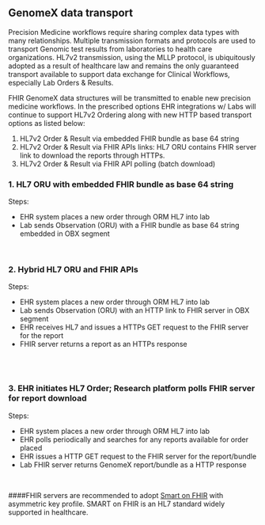 ## GenomeX data transport

Precision Medicine workflows require sharing complex data types with many relationships.
Multiple transmission formats and protocols are used to transport Genomic test results from laboratories to health care organizations.
HL7v2 transmission, using the MLLP protocol, is ubiquitously adopted as a result of healthcare law and remains the only guaranteed transport 
available to support data exchange for Clinical Workflows, especially Lab Orders & Results.

FHIR GenomeX data structures will be transmitted to enable new precision medicine workflows. In the prescribed options EHR integrations w/ Labs 
will continue to support HL7v2 Ordering along with new HTTP based transport options as listed below:

1. HL7v2 Order & Result via embedded FHIR bundle as base 64 string
2. HL7v2 Order & Result via FHIR APIs links: HL7 ORU contains FHIR server link to download the reports through HTTPs.
3. HL7v2 Order & Result via FHIR API polling (batch download)

### 1. HL7 ORU with embedded FHIR bundle as base 64 string

Steps:
* EHR system places a new order through ORM HL7 into lab  
* Lab sends Observation (ORU) with a FHIR bundle as base 64 string embedded in
OBX segment

<object data="genomeX_transport_option_1.svg" type="image/svg+xml"></object>
<br/>

### 2. Hybrid HL7 ORU and FHIR APIs

Steps:
* EHR system places a new order through ORM HL7 into lab  
* Lab sends Observation (ORU) with an HTTP link to FHIR server in OBX segment
* EHR receives HL7 and issues a HTTPs GET request to the FHIR server for the report
* FHIR server returns a report as an HTTPs response


<object data="genomeX_transport_option_2.svg" type="image/svg+xml"></object>
<br/>
<object data="gdx_profiles.svg" type="image/svg+xml"></object>
<br/>

### 3. EHR initiates HL7 Order; Research platform polls FHIR server for report download

Steps:
* EHR system places a new order through ORM HL7 into lab  
* EHR polls periodically and searches for any reports available for order placed
* EHR issues a HTTP GET request to the FHIR server for the report/bundle
* Lab FHIR server returns GenomeX report/bundle as a HTTP response

<object data="genomeX_transport_option_3.svg" type="image/svg+xml"></object>
<br/>

####FHIR servers are recommended to adopt [Smart on FHIR] with asymmetric key profile. SMART on FHIR is an HL7 standard widely supported in healthcare.


<!-- LINKS -->

[Smart on FHIR]:
https://build.fhir.org/ig/HL7/smart-app-launch/client-confidential-asymmetric.html#client-authentication-asymmetric-public-key
